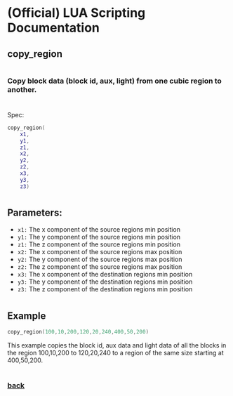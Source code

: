 
# (Official) LUA Scripting Documentation

## copy_region
#
### Copy block data (block id, aux, light) from one cubic region to another.
#
Spec:
```lua
copy_region(
	x1,
	y1,
	z1,
	x2,
	y2,
	z2,
	x3,
	y3,
	z3)
```
#
## Parameters:
- `x1:` The x component of the source regions min position
- `y1:` The y component of the source regions min position
- `z1:` The z component of the source regions min position
- `x2:` The x component of the source regions max position
- `y2:` The y component of the source regions max position
- `z2:` The z component of the source regions max position
- `x3:` The x component of the destination regions min position
- `y3:` The y component of the destination regions min position
- `z3:` The z component of the destination regions min position
#
## Example
```lua
copy_region(100,10,200,120,20,240,400,50,200)
```
This example copies the block id, aux data and light data of all the blocks in the region 100,10,200 to 120,20,240 to a region of the same size starting at 400,50,200.
#
### [back](../blocks)
